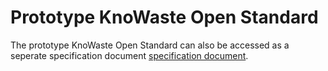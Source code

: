 Prototype KnoWaste Open Standard
=======
The prototype KnoWaste Open Standard can also be accessed as a seperate specification document [specification document](https://docs.google.com/document/d/1cRLSfpLprsbTa3x82vHCxW5oUK7gwvEU6gxi7L5dkBY/edit?usp=sharing).
